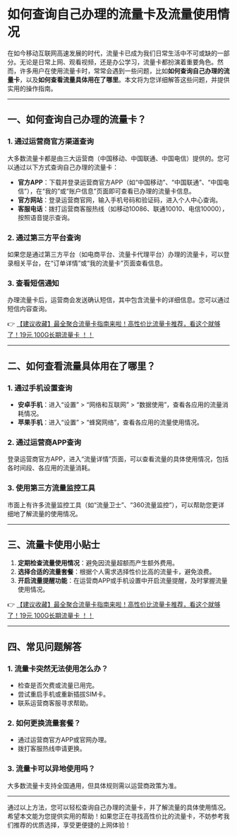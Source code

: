 # 如何查询自己办理的流量卡及流量使用情况

在如今移动互联网高速发展的时代，流量卡已成为我们日常生活中不可或缺的一部分。无论是日常上网、观看视频，还是办公学习，流量卡都扮演着重要角色。然而，许多用户在使用流量卡时，常常会遇到一些问题，比如**如何查询自己办理的流量卡**，以及**如何查看流量具体用在了哪里**。本文将为您详细解答这些问题，并提供实用的操作指南。

---

## 一、如何查询自己办理的流量卡？

### 1. 通过运营商官方渠道查询
大多数流量卡都是由三大运营商（中国移动、中国联通、中国电信）提供的。您可以通过以下方式查询自己办理的流量卡：
- **官方APP**：下载并登录运营商官方APP（如“中国移动”、“中国联通”、“中国电信”），在“我的”或“账户信息”页面即可查看已办理的流量卡信息。
- **官方网站**：登录运营商官网，输入手机号码和验证码，进入个人中心查询。
- **客服电话**：拨打运营商客服热线（如移动10086、联通10010、电信10000），按照语音提示查询。

### 2. 通过第三方平台查询
如果您是通过第三方平台（如电商平台、流量卡代理平台）办理的流量卡，可以登录相关平台，在“订单详情”或“我的流量卡”页面查看信息。

### 3. 查看短信通知
办理流量卡后，运营商会发送确认短信，其中包含流量卡的详细信息。您可以通过短信内容查询。

👉 [【建议收藏】最全聚合流量卡指南来啦！高性价比流量卡推荐，看这个就够了！19元 100G长期流量卡 ！！](https://bit.ly/Liuliangka)

---

## 二、如何查看流量具体用在了哪里？

### 1. 通过手机设置查询
- **安卓手机**：进入“设置” > “网络和互联网” > “数据使用”，查看各应用的流量消耗情况。
- **苹果手机**：进入“设置” > “蜂窝网络”，查看各应用的流量使用情况。

### 2. 通过运营商APP查询
登录运营商官方APP，进入“流量详情”页面，可以查看流量的具体使用情况，包括各时间段、各应用的流量消耗。

### 3. 使用第三方流量监控工具
市面上有许多流量监控工具（如“流量卫士”、“360流量监控”），可以帮助您更详细地了解流量的使用情况。

---

## 三、流量卡使用小贴士

1. **定期检查流量使用情况**：避免因流量超额而产生额外费用。
2. **选择合适的流量套餐**：根据个人需求选择性价比高的流量卡，避免浪费。
3. **开启流量提醒功能**：在运营商APP或手机设置中开启流量提醒，及时掌握流量使用情况。

👉 [【建议收藏】最全聚合流量卡指南来啦！高性价比流量卡推荐，看这个就够了！19元 100G长期流量卡 ！！](https://bit.ly/Liuliangka)

---

## 四、常见问题解答

### 1. 流量卡突然无法使用怎么办？
- 检查是否欠费或流量已用完。
- 尝试重启手机或重新插拔SIM卡。
- 联系运营商客服寻求帮助。

### 2. 如何更换流量套餐？
- 通过运营商官方APP或官网办理。
- 拨打客服热线申请更换。

### 3. 流量卡可以异地使用吗？
大多数流量卡支持全国通用，但具体规则需以运营商政策为准。

---

通过以上方法，您可以轻松查询自己办理的流量卡，并了解流量的具体使用情况。希望本文能为您提供实用的帮助！如果您正在寻找高性价比的流量卡，不妨参考我们推荐的优质选择，享受更便捷的上网体验！